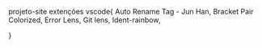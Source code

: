 projeto-site
extenções vscode{ 
Auto Rename Tag - Jun Han,
Bracket Pair Colorized,
Error Lens,
Git lens,
Ident-rainbow,

}
